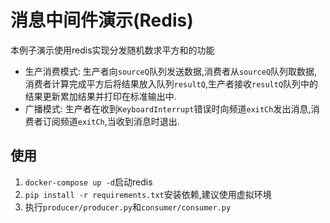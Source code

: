 # 消息中间件演示(Redis)

本例子演示使用redis实现分发随机数求平方和的功能

+ 生产消费模式: 生产者向`sourceQ`队列发送数据,消费者从`sourceQ`队列取数据,消费者计算完成平方后将结果放入队列`resultQ`,生产者接收`resultQ`队列中的结果更新累加结果并打印在标准输出中.
+ 广播模式: 生产者在收到`KeyboardInterrupt`错误时向频道`exitCh`发出消息,消费者订阅频道`exitCh`,当收到消息时退出.

## 使用

1. `docker-compose up -d`启动redis
2. `pip install -r requirements.txt`安装依赖,建议使用虚拟环境
2. 执行`producer/producer.py`和`consumer/consumer.py`
